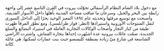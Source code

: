 مع دخول بلاد الشام النظام الرأسمالي تحوّلت بيروت في القرن التاسع عشر إلى واجهة رابطة بين البحر والجبل، وسرعان ما ضاقت مساحة المدينة بأهلها داخل الأسوار القديمة، وأصبحت مع توسيع مرفئها وتحديثه عام ١٨٩٤ المعبرَ الوحيد بحرًا إلى الداخل السوري لنقل المنتوجات الأوروبية واستيرادها (انظر: فواز طرابلسي). ومع تطوّر المرفأ ظهرت طبقة من كبار التجار وأصحاب الوكالات التجارية العاملة في استيراد البضائع والسلع الجديدة، ضمّت عائلات بيروتية عدة اشتُهرت إحداها بتجارة القماش، واشترت الأراضي الشاسعة في شارع ميّ زيادة بمنطقة كليمنصو حيث بنت عمارات لسكنها، هي عائلة كتّانة.
